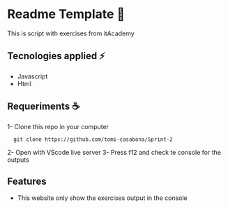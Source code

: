 # Readme Template 📜

This is script with exercises from itAcademy 


## Tecnologies applied  ⚡

* Javascript
* Html

## Requeriments ☕️

1- Clone this repo in your computer

```git
  git clone https://github.com/tomi-casabona/Sprint-2
```
2- Open with VScode live server
3- Press f12 and check te console for the outputs


## Features

- This website only show the exercises output in the console 

